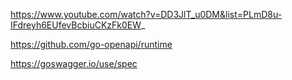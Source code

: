 https://www.youtube.com/watch?v=DD3JlT_u0DM&list=PLmD8u-IFdreyh6EUfevBcbiuCKzFk0EW_

https://github.com/go-openapi/runtime

https://goswagger.io/use/spec
